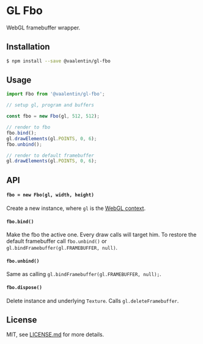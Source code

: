 # GL Fbo

WebGL framebuffer wrapper.

## Installation

```sh
$ npm install --save @vaalentin/gl-fbo
```

## Usage

```js
import Fbo from '@vaalentin/gl-fbo';

// setup gl, program and buffers

const fbo = new Fbo(gl, 512, 512);

// render to fbo
fbo.bind();
gl.drawElements(gl.POINTS, 0, 6);
fbo.unbind();

// render to default framebuffer
gl.drawElements(gl.POINTS, 0, 6);
```

## API

#### `fbo = new Fbo(gl, width, height)`

Create a new instance, where `gl` is the [WebGL context](https://github.com/vaalentin/gl-context).

#### `fbo.bind()`

Make the fbo the active one. Every draw calls will target him. To restore the default framebuffer call `fbo.unbind()` or `gl.bindFramebuffer(gl.FRAMEBUFFER, null)`.

#### `fbo.unbind()`

Same as calling `gl.bindFramebuffer(gl.FRAMEBUFFER, null);`.

#### `fbo.dispose()`

Delete instance and underlying `Texture`. Calls `gl.deleteFramebuffer`.

## License

MIT, see [LICENSE.md](https://github.com/vaalentin/gl-fbo/blob/master/LICENSE.md) for more details.
